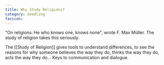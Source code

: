 ```yaml
---
title: Why Study Religions?
category: Seedling
favicon: 
---
```


"On religions: He who knows one, knows none", wrote F. Max Müller. The study of religion takes this seriously.

The [[Study of Religion]] gives tools to understand differences, to see the reasons for why someone believes the way they do, thinks the way they do, acts the way they do... Keys to communication and dialogue.
